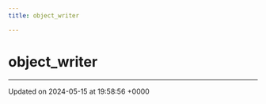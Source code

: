 ```yaml
---
title: object_writer

---
```


# object_writer





-------------------------------

Updated on 2024-05-15 at 19:58:56 +0000